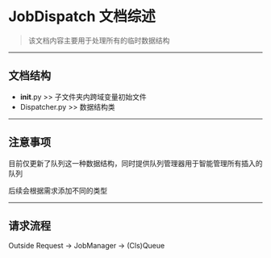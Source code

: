 # JobDispatch 文档综述
> 该文档内容主要用于处理所有的临时数据结构

---
## 文档结构
- __init__.py >> 子文件夹内跨域变量初始文件
- Dispatcher.py >> 数据结构类

---
## 注意事项
目前仅更新了队列这一种数据结构，同时提供队列管理器用于智能管理所有插入的队列

后续会根据需求添加不同的类型

---
## 请求流程
Outside Request -> JobManager -> (Cls)Queue
